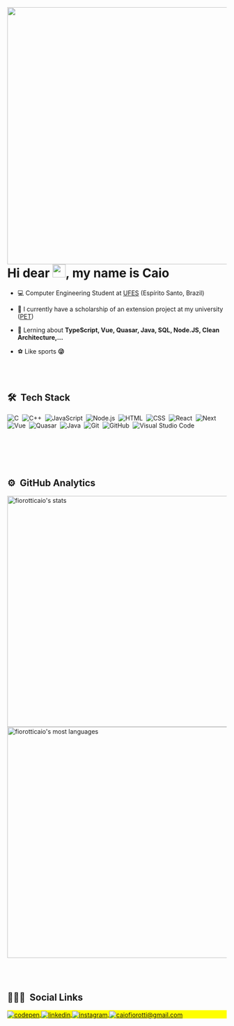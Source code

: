 <img align="right" height="590em" src="https://raw.githubusercontent.com/gist/fiorotticaio/819a1999ba1d98c863fa75b0504d819e/raw/a5f1e2f0c58e8e868d9b7e7d095e98a86ef6c346/githubcard.svg"/>
<h1 align="left">Hi dear <img src="https://raw.githubusercontent.com/kaueMarques/kaueMarques/master/hi.gif" width="30px" height="30px">, my name is Caio</h1>
<!-- <p align="left"> <img src="https://komarev.com/ghpvc/?username=fiorotticaio&color=yellow" alt="Profile views" /> </p> -->

- 💻 Computer Engineering Student at [UFES](https://www.ufes.br/) (Espírito Santo, Brazil)

- 🔭 I currently have a scholarship of an extension project at my university ([PET](https://pet.inf.ufes.br/))

- 💬 Lerning about **TypeScript, Vue, Quasar, Java, SQL, Node.JS, Clean Architecture,...**

- ⚽ Like sports **😜**

<br><br>

## 🛠 &nbsp;Tech Stack

![C](https://img.shields.io/badge/-C-05122A?style=flat&logo=C)&nbsp;
![C++](https://img.shields.io/badge/-C++-05122A?style=flat&logo=c++)&nbsp;
![JavaScript](https://img.shields.io/badge/-JavaScript-05122A?style=flat&logo=javascript)&nbsp;
![Node.js](https://img.shields.io/badge/-Node.js-05122A?style=flat&logo=node.js)&nbsp;
![HTML](https://img.shields.io/badge/-HTML-05122A?style=flat&logo=HTML5)&nbsp;
![CSS](https://img.shields.io/badge/-CSS-05122A?style=flat&logo=CSS3&logoColor=1572B6)&nbsp;
![React](https://img.shields.io/badge/-React-05122A?style=flat&logo=react)&nbsp;
![Next](https://img.shields.io/badge/-Next-05122A?style=flat&logo=next)&nbsp;
![Vue](https://img.shields.io/badge/-Vue-05122A?style=flat&logo=vue)&nbsp;
![Quasar](https://img.shields.io/badge/-Quasar-05122A?style=flat&logo=quasar)&nbsp;
![Java](https://img.shields.io/badge/-Java-05122A?style=flat&logo=java)&nbsp;
![Git](https://img.shields.io/badge/-Git-05122A?style=flat&logo=git)&nbsp;
![GitHub](https://img.shields.io/badge/-GitHub-05122A?style=flat&logo=github)&nbsp;
![Visual Studio Code](https://img.shields.io/badge/-Visual%20Studio%20Code-05122A?style=flat&logo=visual-studio-code&logoColor=007ACC)&nbsp;

<br><br>
<br><br>

## ⚙️ &nbsp;GitHub Analytics

<p align="left">
<img width="530em" src="https://github-readme-stats.vercel.app/api?username=fiorotticaio&show_icons=true&theme=dracula" alt="fiorotticaio's stats"/>
<img width="530em" src="https://github-readme-stats.vercel.app/api/top-langs/?username=fiorotticaio&layout=compact&theme=dracula" alt="fiorotticaio's most languages"/>
</p>

<br><br>

## 👨🏽‍🦲 &nbsp;Social Links

<p align="left" style="background:yellow">
<a href="https://codepen.io/fiorotticaio" target="_blank">
  <img align="center" src="https://img.shields.io/badge/-fiorotticaio-05122A?style=flat&logo=codepen" alt="codepen"/>
</a>
<a href="https://linkedin.com/in/fiorotticaio" target="_blank">
  <img align="center" src="https://img.shields.io/badge/-fiorotticaio-05122A?style=flat&logo=linkedin" alt="linkedin"/>
</a>
<a href="https://instagram.com/fiorotticaio" target="_blank">
 <img align="center" src="https://img.shields.io/badge/-fiorotticaio-05122A?style=flat&logo=instagram" alt="instagram"/>
</a>
<a href="https://mail.google.com/caiofiorotti@gmail.com" target="_blank">
 <img align="center" src="https://img.shields.io/badge/-fiorotticaio-05122A?style=flat&logo=gmail" alt="caiofiorotti@gmail.com"/>
</a>
</p>


<!--
**fiorotticaio/fiorotticaio** is a ✨ _special_ ✨ repository because its `README.md` (this file) appears on your GitHub profile.

Here are some ideas to get you started:

- 🔭 I’m currently working on ...
- 🌱 I’m currently learning ...
- 👯 I’m looking to collaborate on ...
- 🤔 I’m looking for help with ...
- 💬 Ask me about ...
- 📫 How to reach me: ...
- 😄 Pronouns: ...
- ⚡ Fun fact: ...
-->
